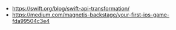 - https://swift.org/blog/swift-api-transformation/
- https://medium.com/magnetis-backstage/your-first-ios-game-fda99504c3e4
